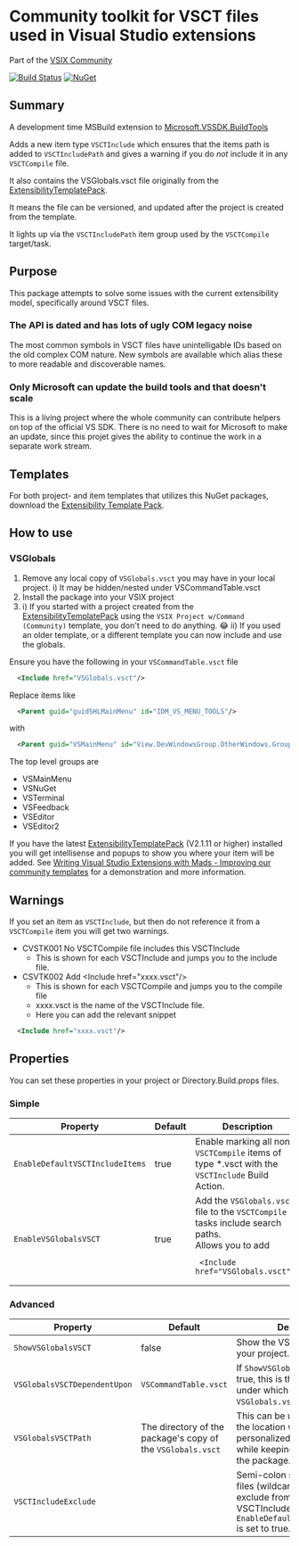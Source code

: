﻿# Community toolkit for VSCT files used in Visual Studio extensions

Part of the [VSIX Community](https://github.com/VsixCommunity)

[![Build Status](https://dev.azure.com/flexviews/Community.VisualStudio.VSCT/_apis/build/status/CZEMacLeod.Community.VisualStudio.VSCT?branchName=main)](https://dev.azure.com/flexviews/Community.VisualStudio.VSCT/_build/latest?definitionId=71&branchName=main)
[![NuGet](https://img.shields.io/nuget/v/Community.VisualStudio.VSCT)](https://nuget.org/packages/Community.VisualStudio.Toolkit/)

## Summary

A development time MSBuild extension to [Microsoft.VSSDK.BuildTools](https://www.nuget.org/packages/Microsoft.VSSDK.BuildTools/)

Adds a new item type `VSCTInclude` which ensures that the items path is added to `VSCTIncludePath` and gives a warning if you do _not_ include it in any `VSCTCompile` file.

It also contains the VSGlobals.vsct file originally from the [ExtensibilityTemplatePack](https://github.com/madskristensen/ExtensibilityTemplatePack).

It means the file can be versioned, and updated after the project is created from the template.

It lights up via the `VSCTIncludePath` item group used by the `VSCTCompile` target/task.

## Purpose
This package attempts to solve some issues with the current extensibility model, specifically around VSCT files.

### The API is dated and has lots of ugly COM legacy noise
The most common symbols in VSCT files have unintelligable IDs based on the old complex COM nature. New symbols are available which alias these to more readable and discoverable names.

### Only Microsoft can update the build tools and that doesn't scale
This is a living project where the whole community can contribute helpers on top of the official VS SDK. There is no need to wait for Microsoft to make an update, since this projet gives the ability to continue the work in a separate work stream.

## Templates
For both project- and item templates that utilizes this NuGet packages, download the [Extensibility Template Pack](https://marketplace.visualstudio.com/items?itemName=MadsKristensen.ExtensibilityItemTemplates).

## How to use

### VSGlobals 
1) Remove any local copy of `VSGlobals.vsct` you may have in your local project.
   i) It may be hidden/nested under VSCommandTable.vsct
2) Install the package into your VSIX project
3)
    i)  If you started with a project created from the [ExtensibilityTemplatePack](https://github.com/madskristensen/ExtensibilityTemplatePack) using the `VSIX Project w/Command (Community)` template, you don't need to do anything. :joy:
    ii) If you used an older template, or a different template you can now include and use the globals.

Ensure you have the following in your `VSCommandTable.vsct` file
```xml
  <Include href="VSGlobals.vsct"/>
```

Replace items like
```xml
  <Parent guid="guidSHLMainMenu" id="IDM_VS_MENU_TOOLS"/>
```
with
```xml
  <Parent guid="VSMainMenu" id="View.DevWindowsGroup.OtherWindows.Group1"/>
```

The top level groups are 
- VSMainMenu
- VSNuGet
- VSTerminal
- VSFeedback
- VSEditor
- VSEditor2

If you have the latest [ExtensibilityTemplatePack](https://github.com/madskristensen/ExtensibilityTemplatePack) (V2.1.11 or higher) installed you will get intellisense and popups to show you where your item will be added.
See [Writing Visual Studio Extensions with Mads - Improving our community templates](https://www.youtube.com/watch?v=Gzpntvp0yzo&t=1s) for a demonstration and more information.

## Warnings

If you set an item as `VSCTInclude`, but then do not reference it from a `VSCTCompile` item you will get two warnings.

- CVSTK001 No VSCTCompile file includes this VSCTInclude
  - This is shown for each VSCTInclude and jumps you to the include file.
- CSVTK002 Add &lt;Include href="xxxx.vsct"/&gt;
  - This is shown for each VSCTCompile and jumps you to the compile file
  - xxxx.vsct is the name of the VSCTInclude file.
  - Here you can add the relevant snippet
```xml
  <Include href="xxxx.vsct"/>
```


## Properties

You can set these properties in your project or Directory.Build.props files.
### Simple
| Property | Default | Description |
|-|-|-|
| `EnableDefaultVSCTIncludeItems` | true | Enable marking all non-`VSCTCompile` items of type *.vsct with the `VSCTInclude` Build Action. |
| `EnableVSGlobalsVSCT` | true | Add the `VSGlobals.vsct` file to the `VSCTCompile` tasks include search paths.<br/>Allows you to add <pre lang="xml"> <code>&lt;Include href="VSGlobals.vsct"/&gt;</code></pre> |
### Advanced
| Property | Default | Description |
|-|-|-|
| `ShowVSGlobalsVSCT` | false | Show the VSGlobals.vsct file in your project. |
| `VSGlobalsVSCTDependentUpon` | `VSCommandTable.vsct` | If `ShowVSGlobalsVSCT` is set to true, this is the name of the file under which the `VSGlobals.vsct` will be nested. |
| `VSGlobalsVSCTPath` | The directory of the package's copy of the `VSGlobals.vsct` | This can be used to override the location with a personalized copy of the file, while keeping the logic from the package. |
| `VSCTIncludeExclude` |  | Semi-colon separated list of files (wildcards allowed) to exclude from being included as VSCTInclude if `EnableDefaultVSCTIncludeItems` is set to true.


